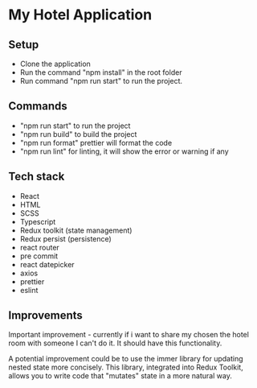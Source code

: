# My Hotel Application

## Setup

- Clone the application
- Run the command "npm install" in the root folder
- Run command "npm run start" to run the project.

## Commands

- "npm run start" to run the project
- "npm run build" to build the project
- "npm run format" prettier will format the code
- "npm run lint" for linting, it will show the error or warning if any

## Tech stack

- React
- HTML
- SCSS
- Typescript
- Redux toolkit (state management)
- Redux persist (persistence)
- react router
- pre commit
- react datepicker
- axios
- prettier
- eslint

## Improvements

Important improvement - currently if i want to share my chosen the hotel room with someone I can't do it. It should have this functionality.

A potential improvement could be to use the immer library for updating nested state more concisely. This library, integrated into Redux Toolkit, allows you to write code that "mutates" state in a more natural way.
